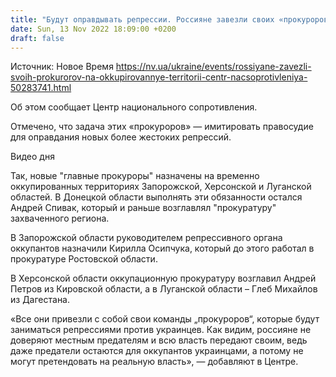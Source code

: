 ```yaml
---
title: "Будут оправдывать репрессии. Россияне завезли своих «прокуроров» на оккупированные территории — Центр нацсопротивления"
date: Sun, 13 Nov 2022 18:09:00 +0200
draft: false
---
```

Источник: Новое Время https://nv.ua/ukraine/events/rossiyane-zavezli-svoih-prokurorov-na-okkupirovannye-territorii-centr-nacsoprotivleniya-50283741.html


Об этом сообщает Центр национального сопротивления.

Отмечено, что задача этих «прокуроров» — имитировать правосудие для оправдания новых более жестоких репрессий.

 Видео дня   

Так, новые "главные прокуроры" назначены на временно оккупированных территориях Запорожской, Херсонской и Луганской областей. В Донецкой области выполнять эти обязанности остался Андрей Спивак, который и раньше возглавлял "прокуратуру" захваченного региона.

В Запорожской области руководителем репрессивного органа оккупантов назначили Кирилла Осипчука, который до этого работал в прокуратуре Ростовской области.

 В Херсонской области оккупационную прокуратуру возглавил Андрей Петров из Кировской области, а в Луганской области – Глеб Михайлов из Дагестана.

«Все они привезли с собой свои команды „прокуроров“, которые будут заниматься репрессиями против украинцев. Как видим, россияне не доверяют местным предателям и всю власть передают своим, ведь даже предатели остаются для оккупантов украинцами, а потому не могут претендовать на реальную власть», — добавляют в Центре.
